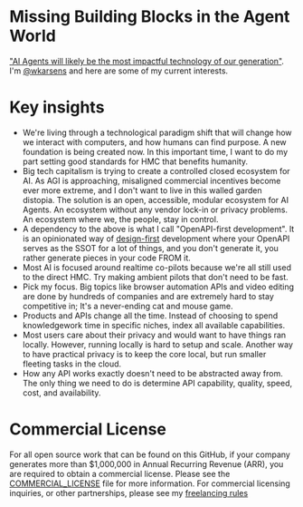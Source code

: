 # Missing Building Blocks in the Agent World

["AI Agents will likely be the most impactful technology of our generation"](https://transitivebullsh.it/ai-agents). I'm [@wkarsens](https://x.com/wkarsens) and here are some of my current interests.


<!--
## Main Focus Now (Sept 2024): OpenAPI Search Engine

OpenAPIs are an elegant way of describing the capability of a system and how to interface with it. A search engine to find operations you need is useful for developers. [Try it here](https://openapisearch.com) (early access)

## Agent Identity Provider

Agents need to be authorized to take actions on the internet. I'm building a flexible auth layer allowing for programmatic agent authentication.

 Fix auth and make little gif of actionschema oauth2 login with scope 

## OpenAPI Chat Completion

<!-- Fix chat and make little gif of me taking an action 

Turn any API into tools for an agent, Turn any tools-powered chat completion into an API.

OpenAPI Chat Completion serves an OpenAPI for talking to an agent, so it can be discovered publicly, and can be used as a tool for other agents.

![](agent-openapi.drawio.png)

## Agent Relay

<!-- TODO: Link to blog 

Agents need to be accessible from anywhere. The Agent Relay makes agents accessible from messaging apps, VoIP and phonecalls, and over email!

![](agent-relay.drawio.png)

## Upstash CRUD OpenAPI

<!-- TODO: Link to blog 

Data needs to be discoverable as tools. A reliable CRUD Agent is extremely useful. [More info here](https://github.com/CodeFromAnywhere/upstash-crud-openapi)

![](crud-agent.drawio.png)

## GitHub OpenAPI

<!-- TODO: Link to blog 

I'm building agents that can understand and search through code or get access to up-to-date knowledge-base.

# More projects

I have many more projects most of which are WIP. Check [my repos](https://github.com/CodeFromAnywhere?tab=repositories) for an overview. Interested in [working with me or request a demo?](freelance.md)

# Let's Code From Anywhere!

This GitHub is currently maintained by [@wkarsens](https://x.com/wkarsens) and is part of the [Code From Anywhere](https://codefromanywhere.com/) movement. We are a decentralised applied AI research lab building planet-first & humane-centered applications.

-->


# Key insights

- We're living through a technological paradigm shift that will change how we interact with computers, and how humans can find purpose. A new foundation is being created now. In this important time, I want to do my part setting good standards for HMC that benefits humanity.
- Big tech capitalism is trying to create a controlled closed ecosystem for AI. As AGI is approaching, misaligned commercial incentives become ever more extreme, and I don't want to live in this walled garden distopia. The solution is an open, accessible, modular ecosystem for AI Agents. An ecosystem without any vendor lock-in or privacy problems. An ecosystem where we, the people, stay in control.
- A dependency to the above is what I call "OpenAPI-first development". It is an opinionated way of [design-first](https://swagger.io/blog/code-first-vs-design-first-api/) development where your OpenAPI serves as the SSOT for a lot of things, and you don't generate it, you rather generate pieces in your code FROM it.
- Most AI is focused around realtime co-pilots because we're all still used to the direct HMC. Try making ambient pilots that don't need to be fast.
- Pick my focus. Big topics like browser automation APIs and video editing are done by hundreds of companies and are extremely hard to stay competitive in; It's a never-ending cat and mouse game.
- Products and APIs change all the time. Instead of choosing to spend knowledgework time in specific niches, index all available capabilities.
- Most users care about their privacy and would want to have things ran locally. However, running locally is hard to setup and scale. Another way to have practical privacy is to keep the core local, but run smaller fleeting tasks in the cloud.
- How any API works exactly doesn't need to be abstracted away from. The only thing we need to do is determine API capability, quality, speed, cost, and availability.

# Commercial License

For all open source work that can be found on this GitHub, if your company generates more than $1,000,000 in Annual Recurring Revenue (ARR), you are required to obtain a commercial license. Please see the [COMMERCIAL_LICENSE](COMMERCIAL_LICENSE.md) file for more information. For commercial licensing inquiries, or other partnerships, please see my [freelancing rules](freelance.md)
